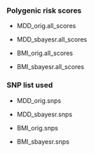 ### Polygenic risk scores

- MDD_orig.all_scores

- MDD_sbayesr.all_scores

- BMI_orig.all_scores

- BMI_sbayesr.all_scores


### SNP list used

- MDD_orig.snps

- MDD_sbayesr.snps

- BMI_orig.snps

- BMI_sbayesr.snps